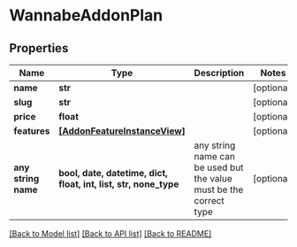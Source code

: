 # WannabeAddonPlan


## Properties
Name | Type | Description | Notes
------------ | ------------- | ------------- | -------------
**name** | **str** |  | [optional] 
**slug** | **str** |  | [optional] 
**price** | **float** |  | [optional] 
**features** | [**[AddonFeatureInstanceView]**](AddonFeatureInstanceView.md) |  | [optional] 
**any string name** | **bool, date, datetime, dict, float, int, list, str, none_type** | any string name can be used but the value must be the correct type | [optional]

[[Back to Model list]](../README.md#documentation-for-models) [[Back to API list]](../README.md#documentation-for-api-endpoints) [[Back to README]](../README.md)


